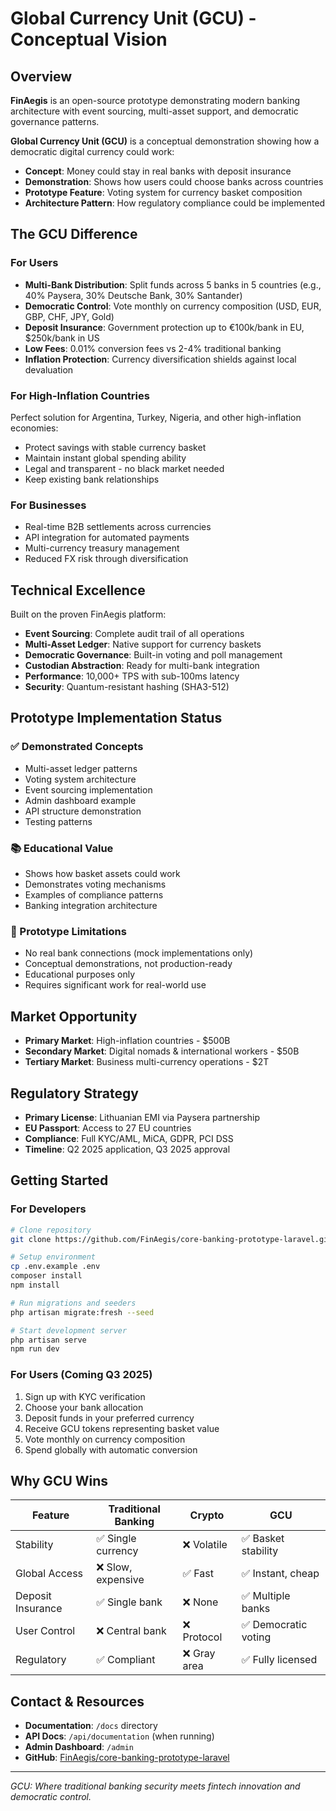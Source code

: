 # Global Currency Unit (GCU) - Conceptual Vision

## Overview

**FinAegis** is an open-source prototype demonstrating modern banking architecture with event sourcing, multi-asset support, and democratic governance patterns. 

**Global Currency Unit (GCU)** is a conceptual demonstration showing how a democratic digital currency could work:
- **Concept**: Money could stay in real banks with deposit insurance
- **Demonstration**: Shows how users could choose banks across countries
- **Prototype Feature**: Voting system for currency basket composition
- **Architecture Pattern**: How regulatory compliance could be implemented

## The GCU Difference

### For Users
- **Multi-Bank Distribution**: Split funds across 5 banks in 5 countries (e.g., 40% Paysera, 30% Deutsche Bank, 30% Santander)
- **Democratic Control**: Vote monthly on currency composition (USD, EUR, GBP, CHF, JPY, Gold)
- **Deposit Insurance**: Government protection up to €100k/bank in EU, $250k/bank in US
- **Low Fees**: 0.01% conversion fees vs 2-4% traditional banking
- **Inflation Protection**: Currency diversification shields against local devaluation

### For High-Inflation Countries
Perfect solution for Argentina, Turkey, Nigeria, and other high-inflation economies:
- Protect savings with stable currency basket
- Maintain instant global spending ability
- Legal and transparent - no black market needed
- Keep existing bank relationships

### For Businesses
- Real-time B2B settlements across currencies
- API integration for automated payments
- Multi-currency treasury management
- Reduced FX risk through diversification

## Technical Excellence

Built on the proven FinAegis platform:
- **Event Sourcing**: Complete audit trail of all operations
- **Multi-Asset Ledger**: Native support for currency baskets
- **Democratic Governance**: Built-in voting and poll management
- **Custodian Abstraction**: Ready for multi-bank integration
- **Performance**: 10,000+ TPS with sub-100ms latency
- **Security**: Quantum-resistant hashing (SHA3-512)

## Prototype Implementation Status

### ✅ Demonstrated Concepts
- Multi-asset ledger patterns
- Voting system architecture
- Event sourcing implementation
- Admin dashboard example
- API structure demonstration
- Testing patterns

### 📚 Educational Value
- Shows how basket assets could work
- Demonstrates voting mechanisms
- Examples of compliance patterns
- Banking integration architecture

### 🚧 Prototype Limitations
- No real bank connections (mock implementations only)
- Conceptual demonstrations, not production-ready
- Educational purposes only
- Requires significant work for real-world use

## Market Opportunity

- **Primary Market**: High-inflation countries - $500B
- **Secondary Market**: Digital nomads & international workers - $50B
- **Tertiary Market**: Business multi-currency operations - $2T

## Regulatory Strategy

- **Primary License**: Lithuanian EMI via Paysera partnership
- **EU Passport**: Access to 27 EU countries
- **Compliance**: Full KYC/AML, MiCA, GDPR, PCI DSS
- **Timeline**: Q2 2025 application, Q3 2025 approval

## Getting Started

### For Developers
```bash
# Clone repository
git clone https://github.com/FinAegis/core-banking-prototype-laravel.git

# Setup environment
cp .env.example .env
composer install
npm install

# Run migrations and seeders
php artisan migrate:fresh --seed

# Start development server
php artisan serve
npm run dev
```

### For Users (Coming Q3 2025)
1. Sign up with KYC verification
2. Choose your bank allocation
3. Deposit funds in your preferred currency
4. Receive GCU tokens representing basket value
5. Vote monthly on currency composition
6. Spend globally with automatic conversion

## Why GCU Wins

| Feature | Traditional Banking | Crypto | GCU |
|---------|-------------------|--------|-----|
| Stability | ✅ Single currency | ❌ Volatile | ✅ Basket stability |
| Global Access | ❌ Slow, expensive | ✅ Fast | ✅ Instant, cheap |
| Deposit Insurance | ✅ Single bank | ❌ None | ✅ Multiple banks |
| User Control | ❌ Central bank | ❌ Protocol | ✅ Democratic voting |
| Regulatory | ✅ Compliant | ❌ Gray area | ✅ Fully licensed |

## Contact & Resources

- **Documentation**: `/docs` directory
- **API Docs**: `/api/documentation` (when running)
- **Admin Dashboard**: `/admin`
- **GitHub**: [FinAegis/core-banking-prototype-laravel](https://github.com/FinAegis/core-banking-prototype-laravel)

---

*GCU: Where traditional banking security meets fintech innovation and democratic control.*